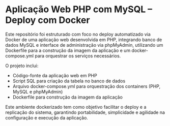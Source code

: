 # Aplicação Web PHP com MySQL – Deploy com Docker

Este repositório foi estruturado com foco no deploy automatizado via Docker de uma aplicação web desenvolvida em PHP, integrando banco de dados MySQL e interface de administração via phpMyAdmin, utilizando um Dockerfile para a construção da imagem da aplicação e um docker-compose.yml para orquestrar os serviços necessários.

O projeto inclui:
<ul>
<li>
  Código-fonte da aplicação web em PHP
</li>

<li>
  Script SQL para criação da tabela no banco de dados
</li>

<li>
  Arquivo docker-compose.yml para orquestração dos containers (PHP, MySQL e phpMyAdmin)
</li>

<li>
  Dockerfile para construção da imagem da aplicação
</li>
</ul>

Este ambiente dockerizado tem como objetivo facilitar o deploy e a replicação do sistema, garantindo portabilidade, simplicidade e agilidade na configuração e execução da aplicação.
